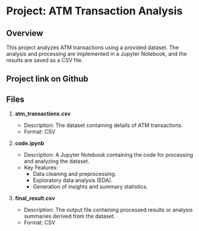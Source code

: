 # Project: ATM Transaction Analysis

## Overview

This project analyzes ATM transactions using a provided dataset. The analysis and processing are implemented in a Jupyter Notebook, and the results are saved as a CSV file.
## Project link on Github


## Files

1. **atm_transactions.csv**
   - Description: The dataset containing details of ATM transactions.
   - Format: CSV

2. **code.ipynb**
   - Description: A Jupyter Notebook containing the code for processing and analyzing the dataset.
   - Key Features:
     - Data cleaning and preprocessing.
     - Exploratory data analysis (EDA).
     - Generation of insights and summary statistics.

3. **final_result.csv**
   - Description: The output file containing processed results or analysis summaries derived from the dataset.
   - Format: CSV
